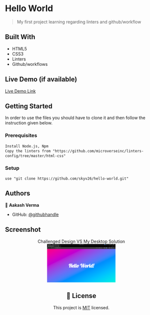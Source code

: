 
# Hello World

> My first project learning regarding linters and github/workflow


## Built With

- HTML5
- CSS3
- Linters
- Github/workflows


## Live Demo (if available)

[Live Demo Link](https://skyv26.github.io/hello-world/)


## Getting Started

In order to use the files you should have to clone it and then follow the instruction given below.

### Prerequisites
    Install Node.js, Npm
    Copy the linters from "https://github.com/microverseinc/linters-config/tree/master/html-css"

### Setup
    use "git clone https://github.com/skyv26/hello-world.git"


## Authors

👤 **Aakash Verma**

- GitHub: [@githubhandle](https://github.com/skyv26)

## Screenshot
<div align="center">
Challenged Design VS My Desktop Solution<br>
<a href="./app_screenshot.png" target="_blank"><img src="./app_screenshot.png" width="45%" height="60%"/></a>

## 📝 License

This project is [MIT](./MIT.md) licensed.

